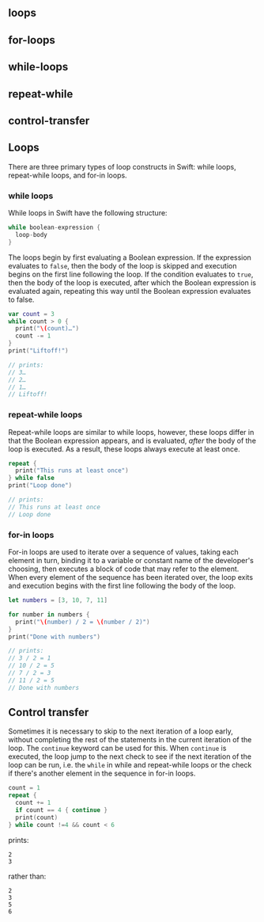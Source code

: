 ## loops
## for-loops
## while-loops
## repeat-while
## control-transfer

## Loops

There are three primary types of loop constructs in Swift: while loops, repeat-while loops, and for-in loops.

### while loops

While loops in Swift have the following structure:

```swift
while boolean-expression {
  loop-body
}
```

The loops begin by first evaluating a Boolean expression. If the expression evaluates to `false`, then the body of the loop is skipped and execution begins on the first line following the loop. If the condition evaluates to `true`, then the body of the loop is executed, after which the Boolean expression is evaluated again, repeating this way until the Boolean expression evaluates to false.

```swift
var count = 3
while count > 0 {
  print("\(count)…")
  count -= 1
}
print("Liftoff!")

// prints:
// 3…
// 2…
// 1…
// Liftoff!
```

### repeat-while loops

Repeat-while loops are similar to while loops, however, these loops differ in that the Boolean expression appears, and is evaluated, _after_ the body of the loop is executed. As a result, these loops always execute at least once.

```swift
repeat {
  print("This runs at least once")
} while false
print("Loop done")

// prints:
// This runs at least once
// Loop done
```

### for-in loops

For-in loops are used to iterate over a sequence of values, taking each element in turn, binding it to a variable or constant name of the developer's choosing, then executes a block of code that may refer to the element. When every element of the sequence has been iterated over, the loop exits and execution begins with the first line following the body of the loop.

```swift
let numbers = [3, 10, 7, 11]

for number in numbers {
  print("\(number) / 2 = \(number / 2)")
}
print("Done with numbers")

// prints:
// 3 / 2 = 1
// 10 / 2 = 5
// 7 / 2 = 3
// 11 / 2 = 5
// Done with numbers
```

## Control transfer

Sometimes it is necessary to skip to the next iteration of a loop early, without completing the rest of the statements in the current iteration of the loop. The `continue` keyword can be used for this. When `continue` is executed, the loop jump to the next check to see if the next iteration of the loop can be run, i.e. the `while` in while and repeat-while loops or the check if there's another element in the sequence in for-in loops.

```swift
count = 1
repeat {
  count += 1
  if count == 4 { continue }
  print(count)
} while count !=4 && count < 6
```

prints:

```
2
3
```

rather than:

```
2
3
5
6
```

